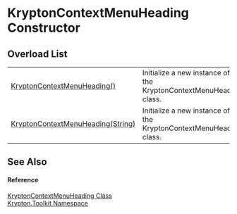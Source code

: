 # KryptonContextMenuHeading Constructor


## Overload List
<table>
<tr>
<td><a href="8ae56566-839e-08a3-ca06-20478e72c240.md">KryptonContextMenuHeading()</a></td>
<td>Initialize a new instance of the KryptonContextMenuHeading class.</td></tr>
<tr>
<td><a href="a0e5be83-9904-71b9-436a-e38516acb0ca.md">KryptonContextMenuHeading(String)</a></td>
<td>Initialize a new instance of the KryptonContextMenuHeading class.</td></tr>
</table>

## See Also


#### Reference
<a href="b108531d-91a0-e13e-8081-f9ed4531c2d5.md">KryptonContextMenuHeading Class</a>  
<a href="79d2eac2-21f4-54ff-7552-b20c33c30600.md">Krypton.Toolkit Namespace</a>  
